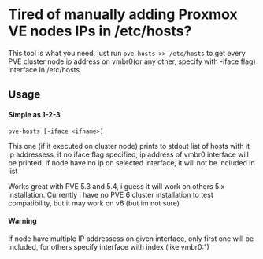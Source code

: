 # Tired of manually adding Proxmox VE nodes IPs in /etc/hosts?
This tool is what you need, just run `pve-hosts >> /etc/hosts` to get every PVE cluster node ip address on vmbr0(or any other, specify with -iface flag) interface in /etc/hosts

## Usage

#### Simple as 1-2-3
`pve-hosts [-iface <ifname>]`

This one (if it executed on cluster node) prints to stdout list of hosts with it ip addressess, if no iface flag specified, ip address of vmbr0 interface will be printed. If node have no ip on selected interface, it will not be included in list

Works great with PVE 5.3 and 5.4, i guess it will work on others 5.x installation. Currently i have no PVE 6 cluster installation to test compatibility, but it may work on v6 (but im not sure)

#### Warning

If node have multiple IP addressess on given interface, only first one will be included, for others specify interface with index (like vmbr0:1)
